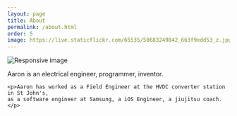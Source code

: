 ```yaml
---
layout: page
title: About
permalink: /about.html
order: 5
image: https://live.staticflickr.com/65535/50683249842_663f9edd53_z.jpg
---
```

<div class="row">

  <div class="col-lg-6">
    <img src="{{page.image}}" class="img-fluid rounded mx-auto d-block" alt="Responsive image">
  </div><!--end col-->

  <div class="col-lg-6">
    <p>Aaron is an electrical engineer, programmer, inventor.</p>

    <p>Aaron has worked as a Field Engineer at the HVDC converter station in St John's,
    as a software engineer at Samsung, a iOS Engineer, a jiujitsu coach. </p>
  </div><!--end col-->

</div><!--end row-->

